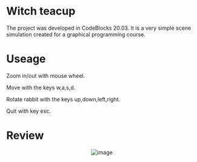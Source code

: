 # Witch teacup
The project was developed in CodeBlocks 20.03. It is a very simple scene simulation created for a graphical programming course.

# Useage
Zoom in/out with mouse wheel.

Move with the keys w,a,s,d.

Rotate rabbit with the keys up,down,left,right.

Quit with key esc.
# Review
<p align="center">
  <img src="https://github.com/user-attachments/assets/c2585879-3278-4ea0-8129-9fef9a3935c9" alt="image">
</p>
